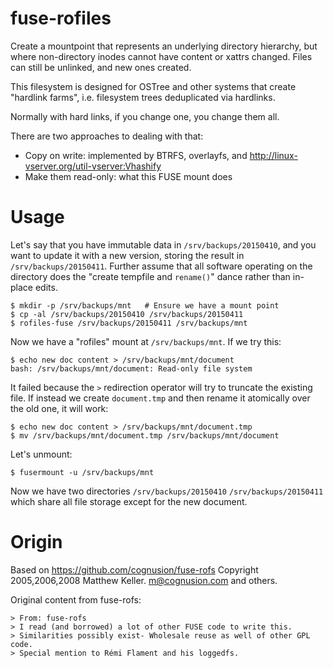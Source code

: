 fuse-rofiles
============

Create a mountpoint that represents an underlying directory hierarchy,
but where non-directory inodes cannot have content or xattrs changed.
Files can still be unlinked, and new ones created.

This filesystem is designed for OSTree and other systems that create
"hardlink farms", i.e. filesystem trees deduplicated via hardlinks.

Normally with hard links, if you change one, you change them all.

There are two approaches to dealing with that:
 - Copy on write: implemented by BTRFS, overlayfs, and http://linux-vserver.org/util-vserver:Vhashify
 - Make them read-only: what this FUSE mount does

Usage
=====

Let's say that you have immutable data in `/srv/backups/20150410`, and
you want to update it with a new version, storing the result in
`/srv/backups/20150411`.  Further assume that all software operating
on the directory does the "create tempfile and `rename()`" dance
rather than in-place edits.

    $ mkdir -p /srv/backups/mnt   # Ensure we have a mount point
    $ cp -al /srv/backups/20150410 /srv/backups/20150411
    $ rofiles-fuse /srv/backups/20150411 /srv/backups/mnt

Now we have a "rofiles" mount at `/srv/backups/mnt`.  If we try this:

    $ echo new doc content > /srv/backups/mnt/document
    bash: /srv/backups/mnt/document: Read-only file system

It failed because the `>` redirection operator will try to truncate
the existing file.  If instead we create `document.tmp` and then
rename it atomically over the old one, it will work:

    $ echo new doc content > /srv/backups/mnt/document.tmp
    $ mv /srv/backups/mnt/document.tmp /srv/backups/mnt/document

Let's unmount:

    $ fusermount -u /srv/backups/mnt

Now we have two directories `/srv/backups/20150410`
`/srv/backups/20150411` which share all file storage except for the
new document.

Origin
======

Based on https://github.com/cognusion/fuse-rofs
Copyright 2005,2006,2008 Matthew Keller. m@cognusion.com and others.

Original content from fuse-rofs:

    > From: fuse-rofs
    > I read (and borrowed) a lot of other FUSE code to write this. 
    > Similarities possibly exist- Wholesale reuse as well of other GPL code.
    > Special mention to Rémi Flament and his loggedfs.
 
